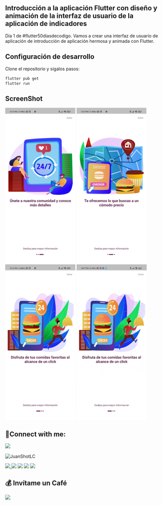 ## Introducción a la aplicación Flutter con diseño y animación de la interfaz de usuario de la aplicación de indicadores

Día 1 de #flutter50diasdecodigo. 
Vamos a crear una interfaz de usuario de aplicación de introducción de aplicación hermosa y animada con Flutter.


## Configuración de desarrollo
Clone el repositorio y sigalos pasos:
```
flutter pub get
flutter run
```

## ScreenShot

<img src="assets/flutter_slide_1.jpg" height="500em"/>&nbsp;<img src="assets/flutter_slide_2.jpg" height="500em" />&nbsp;<img src="assets/flutter_slide_3.jpg" height="500em" />&nbsp;<img src="assets/slider.gif" height="500em" />

## 📝Connect with me:
<a href="https://www.linkedin.com/in/juanshotlc/">
 <img src="https://img.shields.io/badge/linkedin-0A66C2.svg?style=for-the-badge&logo=linkedin&logoColor=white">
</a>
<p> <img src="https://komarev.com/ghpvc/?username=JuanShotLC&label=Profile%20views&color=0e75b6&style=flat" alt="JuanShotLC" /> </p>
 
<a href="https://instagram.com/JuanShotLC">
    <img src="https://skillicons.dev/icons?i=instagram&theme=dark" />
  </a>
  <a href="https://tlgrm.in/JuanShotLC" target="_blank" rel="noreferrer"><img src="https://www.freepnglogos.com/uploads/telegram-logo-4.png" height="50"  /></a>
  <a href="https://www.buymeacoffee.com/JuanShotLC" target="_blank" rel="noreferrer"><img src="https://cdn.dribbble.com/users/3349322/avatars/normal/ef2dbd3c4c50e2b4f7c916f1e763e5b6.jpg?1605768164" height="50"  /></a>
  <a href="https://www.youtube.com/c/JuanShotLC" target="_blank" rel="noreferrer"><img src="https://cdn.icon-icons.com/icons2/2592/PNG/512/youtube_logo_icon_154503.png" height=55  ></a>
<a href="https://lc.jbrshot@gmail.com" target="_blank" rel="noreferrer"><img src="https://www.pngall.com/wp-content/uploads/12/Gmail-Logo-PNG-Cutout.png" height="50"  /></a>

  ## 💰 Invítame un Café
<a href="https://www.buymeacoffee.com/JuanShotLC"><img src="https://cdn.buymeacoffee.com/buttons/v2/default-yellow.png" width="200" /></a>
